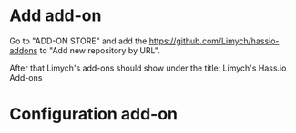 
# Add add-on

Go to "ADD-ON STORE" and add the https://github.com/Limych/hassio-addons to "Add new repository by URL".

After that Limych's add-ons should show under the title: Limych's Hass.io Add-ons

# Configuration add-on
